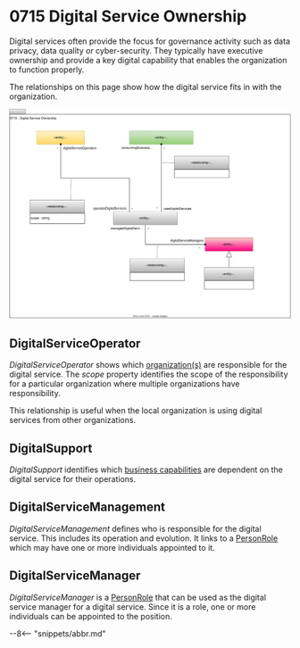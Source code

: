 <!-- SPDX-License-Identifier: CC-BY-4.0 -->
<!-- Copyright Contributors to the ODPi Egeria project 2020. -->


# 0715 Digital Service Ownership

Digital services often provide the focus for governance activity such as data privacy, data quality or cyber-security.  They typically have executive ownership and provide a key digital capability that enables the organization to function properly.

The relationships on this page show how the digital service fits in with the organization.

![UML](0715-Digital-Service-Ownership.svg)


## DigitalServiceOperator

*DigitalServiceOperator* shows which [organization(s)](/types/4/0440-Organizational-Controls) are responsible for the digital service.  The *scope* property identifies the scope of the responsibility for a particular organization where multiple organizations have responsibility.

This relationship is useful when the local organization is using digital services from other organizations.

## DigitalSupport

*DigitalSupport* identifies which [business capabilities](/types/4/0440-Organizational-Controls) are dependent on the digital service for their operations.

## DigitalServiceManagement

*DigitalServiceManagement* defines who is responsible for the digital service.  This includes its operation and evolution.  It links to a [PersonRole](/types/1/0112-People) which may have one or more individuals appointed to it.

## DigitalServiceManager

*DigitalServiceManager* is a [PersonRole](/types/1/0112-People) that can be used as the digital service manager for a digital service.  Since it is a role, one or more individuals can be appointed to the position.

--8<-- "snippets/abbr.md"